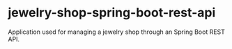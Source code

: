 # jewelry-shop-spring-boot-rest-api
Application used for managing a jewelry shop through an Spring Boot REST API.
